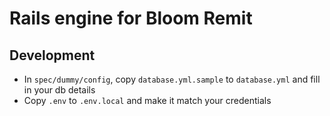 # Rails engine for Bloom Remit

## Development

- In `spec/dummy/config`, copy `database.yml.sample` to `database.yml` and fill in your db details
- Copy `.env` to `.env.local` and make it match your credentials
